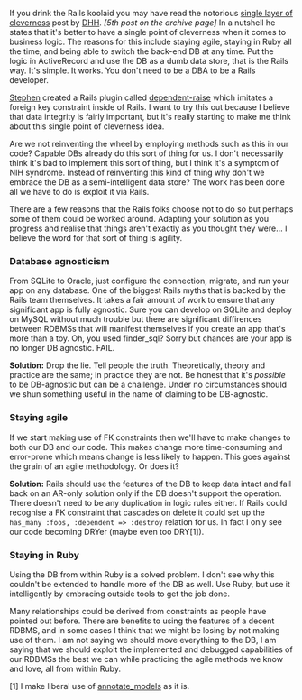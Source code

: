 If you drink the Rails koolaid you may have read the notorious <a href="http://www.loudthinking.com/arc/2005_09.html">single layer of cleverness</a> post by <a href="http://www.loudthinking.com/">DHH</a>.  <em>[5th post on the archive page]</em> In a nutshell he states that it's better to have a single point of cleverness when it comes to business logic.  The reasons for this include staying agile, staying in Ruby all the time, and being able to switch the back-end DB at any time.  Put the logic in ActiveRecord and use the DB as a dumb data store, that is the Rails way.  It's simple. It works. You don't need to be a DBA to be a Rails developer.

<a href="http://www.stephenbartholomew.co.uk/">Stephen</a> created a Rails plugin called <a href="http://www.stephenbartholomew.co.uk/2007/6/22/dependent-raise">dependent-raise</a> which imitates a foreign key constraint inside of Rails.  I want to try this out because I believe that data integrity is fairly important, but it's really starting to make me think about this single point of cleverness idea.

Are we not reinventing the wheel by employing methods such as this in our code? Capable DBs already do this sort of thing for us.  I don't necessarily think it's bad to implement this sort of thing, but I think it's a symptom of NIH syndrome.  Instead of reinventing this kind of thing why don't we embrace the DB as a semi-intelligent data store? The work has been done all we have to do is exploit it via Rails.

There are a few reasons that the Rails folks choose not to do so but perhaps some of them could be worked around.  Adapting your solution as you progress and realise that things aren't exactly as you thought they were...  I believe the word for that sort of thing is agility.

### Database agnosticism ###

From SQLite to Oracle, just configure the connection, migrate, and run your app on any database.  One of the biggest Rails myths that is backed by the Rails team themselves.  It takes a fair amount of work to ensure that any significant app is fully agnostic.  Sure you can develop on SQLite and deploy on MySQL without much trouble but there are significant diffirences between RDBMSs that will manifest themselves if you create an app that's more than a toy.  Oh, you used finder_sql? Sorry but chances are your app is no longer DB agnostic.  FAIL.

**Solution:** Drop the lie.  Tell people the truth.  Theoretically, theory and practice are the same; in practice they are not.  Be honest that it's *possible* to be DB-agnostic but can be a challenge. Under no circumstances should we shun something useful in the name of claiming to be DB-agnostic.

### Staying agile ###

If we start making use of FK constraints then we'll have to make changes to both our DB and our code.  This makes change more time-consuming and error-prone which means change is less likely to happen.  This goes against the grain of an agile methodology.  Or does it?

**Solution:** Rails should use the features of the DB to keep data intact and fall back on an AR-only solution only if the DB doesn't support the operation.  There doesn't need to be any duplication in logic rules either.  If Rails could recognise a FK constraint that cascades on delete it could set up the `has_many :foos, :dependent => :destroy` relation for us.  In fact I only see our code becoming DRYer (maybe even too DRY[1]).

### Staying in Ruby ###

Using the DB from within Ruby is a solved problem.  I don't see why this couldn't be extended to handle more of the DB as well.  Use Ruby, but use it intelligently by embracing outside tools to get the job done.

Many relationships could be derived from constraints as people have pointed out before.  There are benefits to using the features of a decent RDBMS, and in some cases I think that we might be losing by not making use of them.  I am not saying we should move everything to the DB, I am saying that we should exploit the implemented and debugged capabilities of our RDBMSs the best we can while practicing the agile methods we know and love, all from within Ruby.

[1] I make liberal use of <a href="http://agilewebdevelopment.com/plugins/annotate_models">annotate_models</a> as it is.
